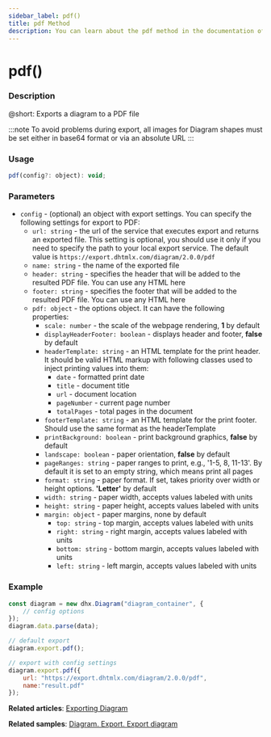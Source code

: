 ```yaml
---
sidebar_label: pdf()
title: pdf Method
description: You can learn about the pdf method in the documentation of the DHTMLX JavaScript Diagram library. Browse developer guides and API reference, try out code examples and live demos, and download a free 30-day evaluation version of DHTMLX Diagram.
---
```


# pdf()

### Description

@short: Exports a diagram to a PDF file

:::note
To avoid problems during export, all images for Diagram shapes must be set either in base64 format or via an absolute URL
:::

### Usage

~~~js
pdf(config?: object): void;
~~~

### Parameters

- `config` - (optional) an object with export settings. You can specify the following settings for export to PDF:
  - `url: string` -  the url of the service that executes export and returns an exported file. This setting is optional, you should use it only if you need to specify the path to your local export service. The default value is `https://export.dhtmlx.com/diagram/2.0.0/pdf`
  - `name: string` - the name of the exported file
  - `header: string` - specifies the header that will be added to the resulted PDF file. You can use any HTML here
  - `footer: string` - specifies the footer that will be added to the resulted PDF file. You can use any HTML here
  - `pdf: object` - the options object. It can have the following properties:
	- `scale: number` - the scale of the webpage rendering, **1** by default
	- `displayHeaderFooter: boolean` - displays header and footer, **false** by default
	- `headerTemplate: string` - an HTML template for the print header. It should be valid HTML markup with following classes used to inject printing values into them:
		- `date` - formatted print date
		- `title` - document title
		- `url` - document location
		- `pageNumber` - current page number
		- `totalPages` - total pages in the document
	- `footerTemplate: string` - an HTML template for the print footer. Should use the same format as the headerTemplate
	- `printBackground: boolean` - print background graphics, **false** by default
	- `landscape: boolean` - paper orientation, **false** by default
	- `pageRanges: string` - paper ranges to print, e.g., '1-5, 8, 11-13'. By default it is set to an empty string, which means print all pages
	- `format: string` - paper format. If set, takes priority over width or height options. **'Letter'** by default
	- `width: string` - paper width, accepts values labeled with units
	- `height: string` - paper height, accepts values labeled with units
	- `margin: object` - paper margins, none by default
		- `top: string` - top margin, accepts values labeled with units
		- `right: string` - right margin, accepts values labeled with units
		- `bottom: string` - bottom margin, accepts values labeled with units
		- `left: string` - left margin, accepts values labeled with units

### Example

~~~js {7,10-13}
const diagram = new dhx.Diagram("diagram_container", {
	// config options
});
diagram.data.parse(data);

// default export
diagram.export.pdf();

// export with config settings
diagram.export.pdf({
	url: "https://export.dhtmlx.com/diagram/2.0.0/pdf",
	name:"result.pdf"
});
~~~

**Related articles**:  [Exporting Diagram](../../../guides/data_export/)

**Related samples**: [Diagram. Export. Export diagram](https://snippet.dhtmlx.com/ybpmz0zk)